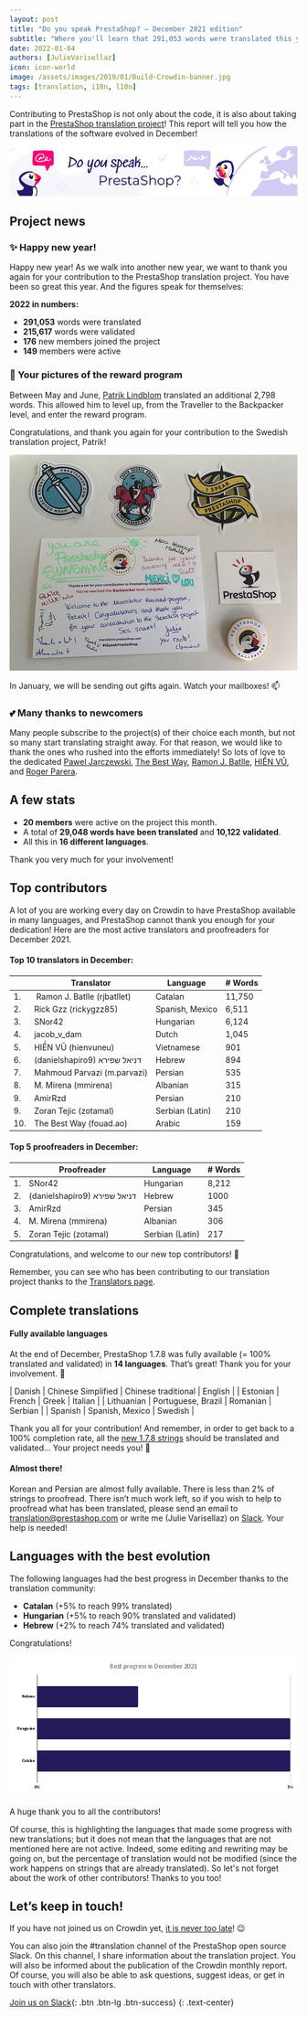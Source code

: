 ```yaml
---
layout: post
title: "Do you speak PrestaShop? – December 2021 edition"
subtitle: "Where you'll learn that 291,053 words were translated this year"
date: 2022-01-04 
authors: [JulieVarisellaz]
icon: icon-world
image: /assets/images/2019/01/Build-Crowdin-banner.jpg
tags: [translation, i18n, l10n]
---
```


Contributing to PrestaShop is not only about the code, it is also about taking part in the [PrestaShop translation project](https://crowdin.com/project/prestashop-official)! This report will tell you how the translations of the software evolved in December!

![Crowdin Monthly banner](/assets/images/2019/01/Build-Crowdin-banner.jpg)

## Project news

### :sparkles: Happy new year!

Happy new year! As we walk into another new year, we want to thank you again for your contribution to the PrestaShop translation project. 
You have been so great this year. And the figures speak for themselves:

**2022 in numbers:**

* **291,053** words were translated
* **215,617** words were validated
* **176** new members joined the project
* **149** members were active


### 📸 Your pictures of the reward program

Between May and June, [Patrik Lindblom](https://crowdin.com/profile/extendus) translated an additional 2,798 words. This allowed him to level up, from the Traveller to the Backpacker level, and enter the reward program. 

Congratulations, and thank you again for your contribution to the Swedish translation project, Patrik!

![Patrik’s picture](/assets/images/2022/01/build-patrik.jpg)

In January, we will be sending out gifts again. Watch your mailboxes! :mailbox:

### 💕 Many thanks to newcomers

Many people subscribe to the project(s) of their choice each month, but not so many start translating straight away. For that reason, we would like to thank the ones who rushed into the efforts immediately! So lots of love to the dedicated [Pawel Jarczewski](https://crowdin.com/profile/paulus33), [The Best Way](https://crowdin.com/profile/fouad.ao), [Ramon J. Batlle](https://crowdin.com/profile/rjbatllet), [HIỀN VŨ](https://crowdin.com/profile/hienvuneu), and [Roger Parera](https://crowdin.com/profile/rogerparerawm). 


## A few stats
 
* **20 members** were active on the project this month.
* A total of **29,048 words have been translated** and **10,122 validated**.
* All this in **16 different languages**.
 
Thank you very much for your involvement!

## Top contributors
 
A lot of you are working every day on Crowdin to have PrestaShop available in many languages, and PrestaShop cannot thank you enough for your dedication! Here are the most active translators and proofreaders for December 2021.
 
#### Top 10 translators in December:
 
| |Translator | Language | # Words
|-|---------- | -------- | ----------------
| 1. |‫‬ Ramon J. Batlle (rjbatllet) | Catalan | 11,750
| 2. | Rick Gzz (rickygzz85) | Spanish, Mexico | 6,511
| 3. | SNor42 | Hungarian | 6,124
| 4. | jacob_v_dam | Dutch | 1,045
| 5. | HIỀN VŨ (hienvuneu) | Vietnamese | 901
| 6. | (danielshapiro9) דניאל שפירא‬ | Hebrew | 894
| 7. | Mahmoud Parvazi (m.parvazi) | Persian | 535
| 8. | M. Mirena (mmirena) | Albanian | 315
| 9. | AmirRzd | Persian | 210
| 9. | Zoran Tejic (zotamal) | Serbian (Latin) | 210
| 10. | The Best Way (fouad.ao) | Arabic | 159
 
#### Top 5 proofreaders in December:
 
| | Proofreader | Language | # Words
|-| ---------- | -------- | ----------------
| 1. | SNor42 | Hungarian | 8,212
| 2. | (danielshapiro9) דניאל שפירא‬  | Hebrew | 1000
| 3. | AmirRzd | Persian | 345
| 4. | M. Mirena (mmirena) | Albanian | 306
| 5. | Zoran Tejic (zotamal) | Serbian (Latin) | 217

Congratulations, and welcome to our new top contributors! :clap:
 
Remember, you can see who has been contributing to our translation project thanks to the [Translators page](https://translators.prestashop.com/).
 
## Complete translations
 
#### Fully available languages
 
At the end of December, PrestaShop 1.7.8 was fully available (= 100% translated and validated) in **14 languages**. That’s great! Thank you for your involvement. :tada:
 
| Danish | Chinese Simplified | Chinese traditional | English | 
| Estonian | French | Greek | Italian |
| Lithuanian | Portuguese, Brazil | Romanian | Serbian |
| Spanish | Spanish, Mexico | Swedish |

Thank you all for your contribution! And remember, in order to get back to a 100% completion rate, all the [new 1.7.8 strings](https://build.prestashop.com/news/prestashop-178-translations/) should be translated and validated... Your project needs you! :muscle: 

#### Almost there!

Korean and Persian are almost fully available. There is less than 2% of strings to proofread. 
There isn’t much work left, so if you wish to help to proofread what has been translated, please send an email to translation@prestashop.com or write me (Julie Varisellaz) on [Slack](https://join.slack.com/t/prestashop/shared_invite/zt-dkmbz5qf-I~FlEWwmRUOXunc5ui0Ucg). Your help is needed!

## Languages with the best evolution

The following languages had the best progress in December thanks to the translation community:
 
* **Catalan** (+5% to reach 99% translated) 
* **Hungarian** (+5% to reach 90% translated and validated)
* **Hebrew** (+2% to reach 74% translated and validated)

Congratulations! 
 
![Best translation progress in December 2021](/assets/images/2022/01/build-crowdin-progress-dec21.png)

A huge thank you to all the contributors!
 
Of course, this is highlighting the languages that made some progress with new translations; but it does not mean that the languages that are not mentioned here are not active. Indeed, some editing and rewriting may be going on, but the percentage of translation would not be modified (since the work happens on strings that are already translated). So let's not forget about the work of other contributors! Thanks to you too!

## Let’s keep in touch!

If you have not joined us on Crowdin yet, [it is never too late](https://crowdin.com/project/prestashop-official)! :wink:

You can also join the #translation channel of the PrestaShop open source Slack. On this channel, I share information about the translation project. You will also be informed about the publication of the Crowdin monthly report. Of course, you will also be able to ask questions, suggest ideas, or get in touch with other translators.

[Join us on Slack](https://join.slack.com/t/prestashop/shared_invite/zt-dkmbz5qf-I~FlEWwmRUOXunc5ui0Ucg){: .btn .btn-lg .btn-success}
{: .text-center}
